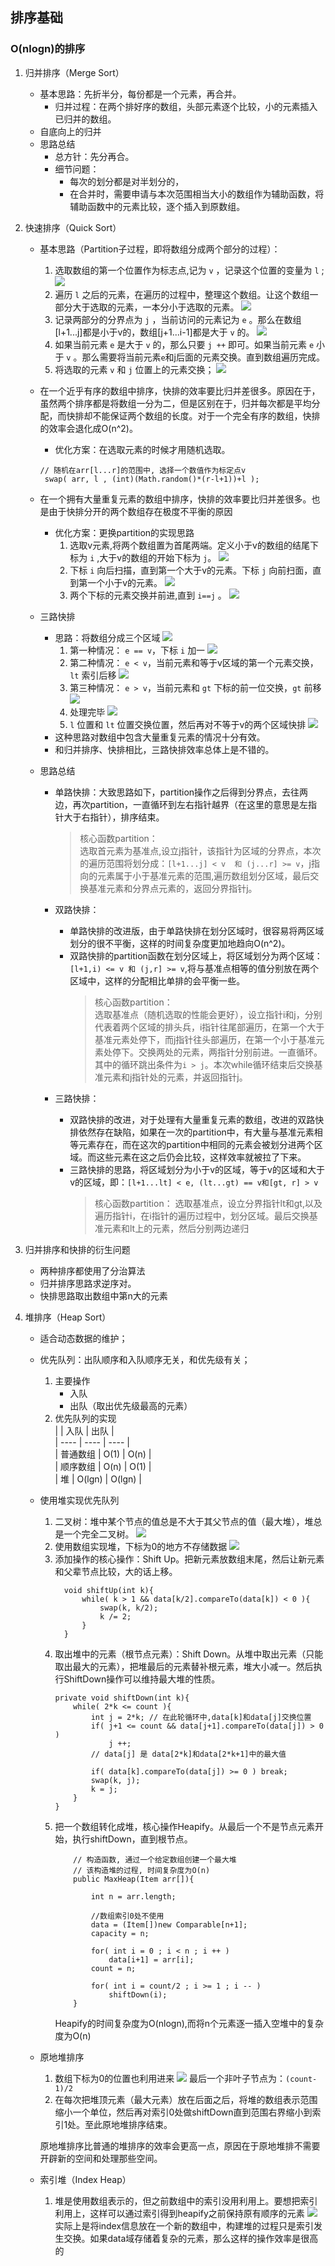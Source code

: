 ## 排序基础    
### O(nlogn)的排序
1. 归并排序（Merge Sort）
    - 基本思路：先折半分，每份都是一个元素，再合并。
        - 归并过程：在两个排好序的数组，头部元素逐个比较，小的元素插入已归并的数组。
    - 自底向上的归并
    - 思路总结
        - 总方针：先分再合。
        - 细节问题：
            - 每次的划分都是对半划分的，
            - 在合并时，需要申请与本次范围相当大小的数组作为辅助函数，将辅助函数中的元素比较，逐个插入到原数组。
    
2. 快速排序（Quick Sort）
    - 基本思路（Partition子过程，即将数组分成两个部分的过程）：
        1. 选取数组的第一个位置作为标志点,记为 `v` ，记录这个位置的变量为 `l` ;
        ![](https://raw.githubusercontent.com/Daffupman/markdown-img/master/20190604162532.png)
        2. 遍历 `l` 之后的元素，在遍历的过程中，整理这个数组。让这个数组一部分大于选取的元素，一本分小于选取的元素。
        ![](https://raw.githubusercontent.com/Daffupman/markdown-img/master/20190604162744.png)
        3. 记录两部分的分界点为 `j` ，当前访问的元素记为 `e` 。那么在数组[l+1...j]都是小于v的，数组[j+1...i-1]都是大于 `v` 的。
        ![](https://raw.githubusercontent.com/Daffupman/markdown-img/master/20190604163133.png)
        4. 如果当前元素 `e` 是大于 `v` 的，那么只要 `j ++` 即可。如果当前元素 `e` 小于 `v` 。那么需要将当前元素`e`和j后面的元素交换。直到数组遍历完成。
        5. 将选取的元素 `v` 和 `j` 位置上的元素交换；
        ![](https://raw.githubusercontent.com/Daffupman/markdown-img/master/20190604163721.png)
        
    - 在一个近乎有序的数组中排序，快排的效率要比归并差很多。原因在于，虽然两个排序都是将数组一分为二，但是区别在于，归并每次都是平均分配，而快排却不能保证两个数组的长度。对于一个完全有序的数组，快排的效率会退化成O(n^2)。
        - 优化方案：在选取元素的时候才用随机选取。
        ```java_holder_method_tree
        // 随机在arr[l...r]的范围中, 选择一个数值作为标定点v
         swap( arr, l , (int)(Math.random()*(r-l+1))+l );
    - 在一个拥有大量重复元素的数组中排序，快排的效率要比归并差很多。也是由于快排分开的两个数组存在极度不平衡的原因
        - 优化方案：更换partition的实现思路
            1. 选取v元素,将两个数组置为首尾两端。定义小于v的数组的结尾下标为 `i` ,大于v的数组的开始下标为 `j`。
            ![](https://raw.githubusercontent.com/Daffupman/markdown-img/master/20190604175115.png)
            2. 下标 `i` 向后扫描，直到第一个大于v的元素。下标 `j` 向前扫面，直到第一个小于v的元素。
            ![](https://raw.githubusercontent.com/Daffupman/markdown-img/master/20190604175645.png)
            3. 两个下标的元素交换并前进,直到 `i==j` 。
            ![](https://raw.githubusercontent.com/Daffupman/markdown-img/master/20190604175914.png)
    - 三路快排
        - 思路：将数组分成三个区域
        ![](https://raw.githubusercontent.com/Daffupman/markdown-img/master/20190604181141.png)
            1. 第一种情况： `e == v`，下标 `i` 加一
            ![](https://raw.githubusercontent.com/Daffupman/markdown-img/master/20190604181415.png)
            2. 第二种情况： `e < v`，当前元素和等于v区域的第一个元素交换，`lt` 索引后移
           ![](https://raw.githubusercontent.com/Daffupman/markdown-img/master/20190604181552.png)
            3. 第三种情况： `e > v`，当前元素和 `gt` 下标的前一位交换，`gt` 前移
            ![](https://raw.githubusercontent.com/Daffupman/markdown-img/master/20190604181736.png)
            4. 处理完毕
            ![](https://raw.githubusercontent.com/Daffupman/markdown-img/master/20190604181829.png)
            5. `l` 位置和 `lt` 位置交换位置，然后再对不等于v的两个区域快排
            ![](https://raw.githubusercontent.com/Daffupman/markdown-img/master/20190604181954.png)
        - 这种思路对数组中包含大量重复元素的情况十分有效。
        - 和归并排序、快排相比，三路快排效率总体上是不错的。
        
    - 思路总结
        - 单路快排：大致思路如下，partition操作之后得到分界点，去往两边，再次partition，一直循环到左右指针越界（在这里的意思是左指针大于右指针），排序结束。  
            > 核心函数partition：  
              选取首元素为基准点,设立j指针，该指针为区域的分界点，本次的遍历范围将划分成：`[l+1...j] < v  和 (j...r] >= v`，j指向的元素属于小于基准元素的范围,遍历数组划分区域，最后交换基准元素和分界点元素的，返回分界指针j。
              
        - 双路快排：
            - 单路快排的改进版，由于单路快排在划分区域时，很容易将两区域划分的很不平衡，这样的时间复杂度更加地趋向O(n^2)。
            - 双路快排的partition函数在划分区域上，将区域划分为两个区域：`[l+1,i) <= v 和 (j,r] >= v`,将与基准点相等的值分别放在两个区域中，这样的分配相比单排的会平衡一些。
                > 核心函数partition：  
                  选取基准点（随机选取的性能会更好），设立指针i和j，分别代表着两个区域的排头兵，i指针往尾部遍历，在第一个大于基准元素处停下，而j指针往头部遍历，在第一个小于基准元素处停下。交换两处的元素，两指针分别前进。一直循环。其中的循环跳出条件为`i > j`。本次while循环结束后交换基准元素和j指针处的元素，并返回指针j。
                 
        - 三路快排：
            - 双路快排的改进，对于处理有大量重复元素的数组，改进的双路快排依然存在缺陷，如果在一次的partition中，有大量与基准元素相等元素存在，而在这次的partition中相同的元素会被划分进两个区域。而这些元素在这之后仍会比较，这样效率就被拉了下来。
            - 三路快排的思路，将区域划分为小于v的区域，等于v的区域和大于v的区域，即：`[l+1...lt] < e, (lt...gt) == v和[gt, r] > v` 
                > 核心函数partition：
                   选取基准点，设立分界指针lt和gt,以及遍历指针i，在i指针的遍历过程中，划分区域。最后交换基准元素和lt上的元素，然后分别两边递归
        
3. 归并排序和快排的衍生问题
    - 两种排序都使用了分治算法
    - 归并排序思路求逆序对。
    - 快排思路取出数组中第n大的元素
    
4. 堆排序（Heap Sort）
    - 适合动态数据的维护；
    - 优先队列：出队顺序和入队顺序无关，和优先级有关；
        1. 主要操作
            - 入队
            - 出队（取出优先级最高的元素）
        2. 优先队列的实现  
        |      |   入队   |   出队   |  
        | ---- | ---- | ---- |  
        |   普通数组   |   O(1)     |   O(n)     |  
        |   顺序数组   |   O(n)     |   O(1)     |  
        |   堆        |   O(lgn)   |   O(lgn)   |
    - 使用堆实现优先队列
        1. 二叉树：堆中某个节点的值总是不大于其父节点的值（最大堆），堆总是一个完全二叉树。
        ![](https://raw.githubusercontent.com/Daffupman/markdown-img/master/20190605084649.png)
        2. 使用数组实现堆，下标为0的地方不存储数据
        ![](https://raw.githubusercontent.com/Daffupman/markdown-img/master/20190605090152.png)
        3. 添加操作的核心操作：Shift Up。把新元素放数组末尾，然后让新元素和父辈节点比较，大的话上移。
            ```java_holder_method_tree
              void shiftUp(int k){
                  while( k > 1 && data[k/2].compareTo(data[k]) < 0 ){
                      swap(k, k/2);
                      k /= 2;
                  }
              }
            ```  
        4. 取出堆中的元素（根节点元素）：Shift Down。从堆中取出元素（只能取出最大的元素），把堆最后的元素替补根元素，堆大小减一。然后执行ShiftDown操作可以维持最大堆的性质。
            ```java_holder_method_tree
            private void shiftDown(int k){ 
                while( 2*k <= count ){
                    int j = 2*k; // 在此轮循环中,data[k]和data[j]交换位置
                    if( j+1 <= count && data[j+1].compareTo(data[j]) > 0 )
                        j ++;
                    // data[j] 是 data[2*k]和data[2*k+1]中的最大值
           
                    if( data[k].compareTo(data[j]) >= 0 ) break;
                    swap(k, j);
                    k = j;
                }
            }
            ```
        5. 把一个数组转化成堆，核心操作Heapify。从最后一个不是节点元素开始，执行shiftDown，直到根节点。
            ```java_holder_method_tree
                // 构造函数, 通过一个给定数组创建一个最大堆
                // 该构造堆的过程, 时间复杂度为O(n)
                public MaxHeap(Item arr[]){
            
                    int n = arr.length;
            
                    //数组索引0处不使用
                    data = (Item[])new Comparable[n+1];
                    capacity = n;
            
                    for( int i = 0 ; i < n ; i ++ )
                        data[i+1] = arr[i];
                    count = n;
            
                    for( int i = count/2 ; i >= 1 ; i -- )
                        shiftDown(i);
                }
            ```
            Heapify的时间复杂度为O(nlogn),而将n个元素逐一插入空堆中的复杂度为O(n)
    - 原地堆排序
        1. 数组下标为0的位置也利用进来
        ![](https://raw.githubusercontent.com/Daffupman/markdown-img/master/20190605095813.png)
        最后一个非叶子节点为：`(count-1)/2`
        2. 在每次把堆顶元素（最大元素）放在后面之后，将堆的数组表示范围缩小一个单位，然后再对索引0处做shiftDown直到范围右界缩小到索引1处。至此原地堆排序结束。
        
        原地堆排序比普通的堆排序的效率会更高一点，原因在于原地堆排不需要开辟新的空间和处理那些空间。
        
    - 索引堆（Index Heap）
        1. 堆是使用数组表示的，但之前数组中的索引没用利用上。要想把索引利用上，这样可以通过索引得到heapify之前保持原有顺序的元素
        ![](https://raw.githubusercontent.com/Daffupman/markdown-img/master/20190713225053.png)
        实际上是将index信息放在一个新的数组中，构建堆的过程只是索引发生交换。如果data域存储着复杂的元素，那么这样的操作效率是很高的
    